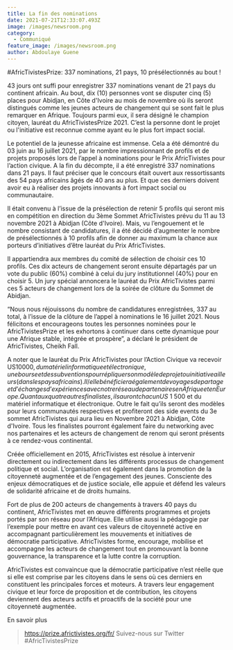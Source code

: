 ```yaml
---
title: La fin des nominations
date: 2021-07-21T12:33:07.493Z
image: /images/newsroom.png
category:
  - Communiqué
feature_image: /images/newsroom.png
author: Abdoulaye Guene
---
```

\#AfricTivistesPrize: 337 nominations, 21 pays, 10 présélectionnés au bout !

43 jours ont suffi pour enregistrer 337 nominations venant de 21 pays du continent africain. Au bout, dix (10) personnes vont se disputer cinq (5) places pour Abidjan, en Côte d'Ivoire au mois de novembre où ils seront distingués comme les jeunes acteurs de changement qui se sont fait le plus remarquer en Afrique. Toujours parmi eux, il sera désigné le champion citoyen, lauréat du AfricTivistesPrize 2021. C’est la personne dont le projet ou l'initiative est reconnue comme ayant eu le plus fort impact social.

Le potentiel de la jeunesse africaine est immense. Cela a été démontré du 03 juin au 16 juillet 2021, par le nombre impressionnant de profils et de projets proposés lors de l’appel à nominations pour le Prix AfricTivistes pour l’action civique. A la fin du décompte, il a été enregistré 337 nominations dans 21 pays. Il faut préciser que le concours était ouvert aux ressortissants des 54 pays africains âgés de 40 ans au plus. Et que ces derniers doivent avoir eu à réaliser des projets innovants à fort impact social ou communautaire. 

Il était convenu à l’issue de la présélection de retenir 5 profils qui seront mis en compétition en direction du 3ème Sommet AfricTivistes prévu du 11 au 13 novembre 2021 à Abidjan (Côte d'Ivoire). Mais, vu l’engouement et le nombre consistant de candidatures, il a été décidé d’augmenter le nombre de présélectionnés à 10 profils afin de donner au maximum la chance aux porteurs d’initiatives d’être lauréat du Prix AfricTivistes.

Il appartiendra aux membres du comité de sélection de choisir ces 10 profils. Ces dix acteurs de changement seront ensuite départagés par un vote du public (60%) combiné à celui du jury institutionnel (40%) pour en choisir 5. Un jury spécial annoncera le lauréat du Prix AfricTivistes parmi ces 5 acteurs de changement lors de la soirée de clôture du Sommet de Abidjan.

“Nous nous réjouissons du nombre de candidatures enregistrées, 337 au total, à l’issue de la clôture de l’appel à nominations le 16 juillet 2021. Nous félicitons et encourageons toutes les personnes nominées pour le AfricTivistesPrize et les exhortons à continuer dans cette dynamique pour une Afrique stable, intégrée et prospère”, a déclaré le président de AfricTivistes, Cheikh Fall.

A noter que le lauréat du Prix AfricTivistes pour l’Action Civique va recevoir US$10 000, du matériel informatique et électronique, une bourse et des subventions pour répliquer son modèle de projet ou initiative ailleurs (dans les pays africains). Il/elle bénéficiera également de voyages de partage et d’échanges d’expériences avec notre réseau de partenaires en Afrique et en Europe. Quant aux quatre autres finalistes, ils auront chacun US$ 1 500 et du matériel informatique et électronique. Outre le fait qu’ils seront des modèles pour leurs communautés respectives et profiteront des side events du 3e sommet AfricTivistes qui aura lieu en Novembre 2021 à Abidjan, Côte d'Ivoire. Tous les finalistes pourront également faire du networking avec nos partenaires et les acteurs de changement de renom qui seront présents à ce rendez-vous continental.

Créée officiellement en 2015, AfricTivistes est résolue à intervenir directement ou indirectement dans les différents processus de changement politique et social. L’organisation est également dans la promotion de la citoyenneté augmentée et de l’engagement des jeunes. Consciente des enjeux démocratiques et de justice sociale, elle appuie et défend les valeurs de solidarité africaine et de droits humains.

Fort de plus de 200 acteurs de changements à travers 40 pays du continent, AfricTivistes met en œuvre différents programmes et projets portés par son réseau pour l’Afrique. Elle utilise aussi la pédagogie par l’exemple pour mettre en avant ces valeurs de citoyenneté active en accompagnant particulièrement les mouvements et initiatives de démocratie participative. AfricTivistes forme, encourage, mobilise et accompagne les acteurs de changement tout en promouvant la bonne gouvernance, la transparence et la lutte contre la corruption.

AfricTivistes est convaincue que la démocratie participative n’est réelle que si elle est comprise par les citoyens dans le sens où ces derniers en constituent les principales forces et moteurs. A travers leur engagement civique et leur force de proposition et de contribution, les citoyens deviennent des acteurs actifs et proactifs de la société pour une citoyenneté augmentée.

En savoir plus

> https://prize.africtivistes.org/fr/
> Suivez-nous sur Twitter #AfricTivistesPrize